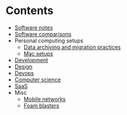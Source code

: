 # Contents

- [Software notes](Software%20notes%20d8a357880ad94c19a6ad7d502a37a5ad.md)
- [Software comparisons](Software%20comparisons%201d1766d72f084dbb87fa5249bbc9633f.md)
- Personal computing setups
    - [Data archiving and migration practices](Data%20archiving%20and%20migration%20practices%202088b999c7524655a08029d2b140760d.md)
    - [Mac setups](Mac%20setups%20dd0f3fae3aef4d3f816fb4a0183e18b1.md)
- [Development](Development%209fcf93426c3a4f90a88acd286023a841.md)
- [Design](Design%203553ef3c35694ea591c19428e4c5b63e.md)
- [Devops](Devops%20d23a9bd592f24c5b83ae3e9c479e5b51.md)
- [Computer science](Computer%20science%20c16302648f104a09a2b886fbe821128e.md)
- [SaaS](SaaS%20fabd302c5b044bb09b96283f06aab982.md)
- Misc
    - [Mobile networks](Mobile%20networks%20a139a99ba89b4ea09c8da8e2ae38db31.md)
    - [Foam blasters](Foam%20blasters%20c5d561c54181477295af75062c084844.md)